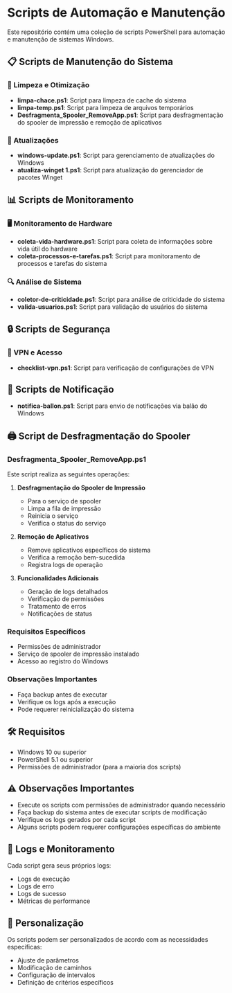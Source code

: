 # Scripts de Automação e Manutenção

Este repositório contém uma coleção de scripts PowerShell para automação e manutenção de sistemas Windows.

## 📋 Scripts de Manutenção do Sistema

### 🧹 Limpeza e Otimização
- **limpa-chace.ps1**: Script para limpeza de cache do sistema
- **limpa-temp.ps1**: Script para limpeza de arquivos temporários
- **Desfragmenta_Spooler_RemoveApp.ps1**: Script para desfragmentação do spooler de impressão e remoção de aplicativos

### 🔄 Atualizações
- **windows-update.ps1**: Script para gerenciamento de atualizações do Windows
- **atualiza-winget 1.ps1**: Script para atualização do gerenciador de pacotes Winget

## 📊 Scripts de Monitoramento

### 🖥️ Monitoramento de Hardware
- **coleta-vida-hardware.ps1**: Script para coleta de informações sobre vida útil do hardware
- **coleta-processos-e-tarefas.ps1**: Script para monitoramento de processos e tarefas do sistema

### 🔍 Análise de Sistema
- **coletor-de-criticidade.ps1**: Script para análise de criticidade do sistema
- **valida-usuarios.ps1**: Script para validação de usuários do sistema

## 🔒 Scripts de Segurança

### 🔐 VPN e Acesso
- **checklist-vpn.ps1**: Script para verificação de configurações de VPN

## 📢 Scripts de Notificação
- **notifica-ballon.ps1**: Script para envio de notificações via balão do Windows

## 🖨️ Script de Desfragmentação do Spooler

### Desfragmenta_Spooler_RemoveApp.ps1

Este script realiza as seguintes operações:

1. **Desfragmentação do Spooler de Impressão**
   - Para o serviço de spooler
   - Limpa a fila de impressão
   - Reinicia o serviço
   - Verifica o status do serviço

2. **Remoção de Aplicativos**
   - Remove aplicativos específicos do sistema
   - Verifica a remoção bem-sucedida
   - Registra logs de operação

3. **Funcionalidades Adicionais**
   - Geração de logs detalhados
   - Verificação de permissões
   - Tratamento de erros
   - Notificações de status

### Requisitos Específicos
- Permissões de administrador
- Serviço de spooler de impressão instalado
- Acesso ao registro do Windows

### Observações Importantes
- Faça backup antes de executar
- Verifique os logs após a execução
- Pode requerer reinicialização do sistema

## 🛠️ Requisitos

- Windows 10 ou superior
- PowerShell 5.1 ou superior
- Permissões de administrador (para a maioria dos scripts)

## ⚠️ Observações Importantes

- Execute os scripts com permissões de administrador quando necessário
- Faça backup do sistema antes de executar scripts de modificação
- Verifique os logs gerados por cada script
- Alguns scripts podem requerer configurações específicas do ambiente

## 📝 Logs e Monitoramento

Cada script gera seus próprios logs:
- Logs de execução
- Logs de erro
- Logs de sucesso
- Métricas de performance

## 🔧 Personalização

Os scripts podem ser personalizados de acordo com as necessidades específicas:
- Ajuste de parâmetros
- Modificação de caminhos
- Configuração de intervalos
- Definição de critérios específicos 
